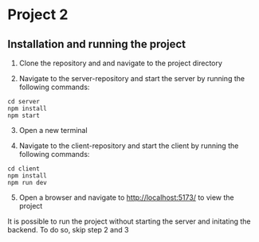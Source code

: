 # Project 2

## Installation and running the project

1. Clone the repository and and navigate to the project directory

2. Navigate to the server-repository and start the server by running the following commands:
```
cd server
npm install
npm start
```
3. Open a new terminal

4. Navigate to the client-repository and start the client by running the following commands:
```
cd client
npm install
npm run dev
```
5. Open a browser and navigate to [http://localhost:5173/](http://localhost:5173/) to view the project

It is possible to run the project without starting the server and initating the backend. To do so, skip step 2 and 3

